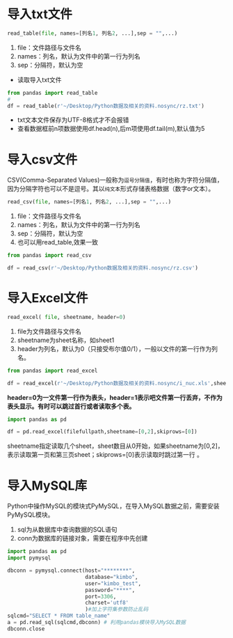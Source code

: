 # 导入txt文件
```python
read_table(file, names=[列名1, 列名2, ...],sep = "",...)
```
1. file：文件路径与文件名
2. names：列名，默认为文件中的第一行为列名
3. sep：分隔符，默认为空

+ 读取导入txt文件
 ```python
from pandas import read_table
#
df = read_table(r'~/Desktop/Python数据及相关的资料.nosync/rz.txt')
```
+ txt文本文件保存为UTF-8格式才不会报错
+ 查看数据框前n项数据使用df.head(n),后m项使用df.tail(m),默认值为5

# 导入csv文件
CSV(Comma-Separated Values)一般称为`逗号分隔值`，有时也称为字符分隔值，因为分隔字符也可以不是逗号。其以`纯文本`形式存储表格数据（数字or文本）。
```python
read_csv(file, names=[列名1, 列名2, ...],sep = "",...)
```
1. file：文件路径与文件名
2. names：列名，默认为文件中的第一行为列名
3. sep：分隔符，默认为空
4. 也可以用read_table,效果一致
```python
from pandas import read_csv

df = read_csv(r'~/Desktop/Python数据及相关的资料.nosync/rz.csv')
```


# 导入Excel文件
```python
read_excel( file, sheetname, header=0)
```
1. file为文件路径与文件名
2. sheetname为sheet名称，如sheet1
3. header为列名，默认为0（只接受布尔值0/1），一般以文件的第一行作为列名。
```python
from pandas import read_excel

df = read_excel(r'~/Desktop/Python数据及相关的资料.nosync/i_nuc.xls',sheet_name='Sheet3')
```
**header=0为一文件第一行作为表头，header=1表示吧文件第一行丢弃，不作为表头显示。有时可以跳过首行或者读取多个表。**

```python
import pandas as pd

df = pd.read_excel(filefullpath,sheetname=[0,2],skiprows=[0])
```
sheetname指定读取几个sheet，sheet数目从0开始，如果sheetname为[0,2]，表示读取第一页和第三页sheet；skiprows=[0]表示读取时跳过第一行
。

# 导入MySQL库
Python中操作MySQL的模块式PyMySQL，在导入MySQL数据之前，需要安装PyMySQL模块。
1. sql为从数据库中查询数据的SQL语句
2. conn为数据库的链接对象，需要在程序中先创建
```python
import pandas as pd
import pymysql

dbconn = pymysql.connect(host="********",
                         database="kimbo",
                         user="kimbo_test",
                         password="****",
                         port=3306,
                         charset='utf8'
                         )#加上字符集参数防止乱码
sqlcmd="SELECT * FROM table_name"
a = pd.read_sql(sqlcmd,dbconn) # 利用pandas模块导入MySQL数据
dbconn.close
```